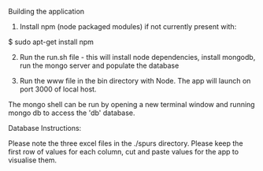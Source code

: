 Building the application

1) Install npm (node packaged modules) if not currently present with:

$ sudo apt-get install npm

2) Run the run.sh file - this will install node dependencies, install mongodb, run the mongo server and populate the database

3) Run the www file in the bin directory with Node. The app will launch on port 3000 of local host.

The mongo shell can be run by opening a new terminal window and running mongo db to access the 'db' database.


Database Instructions:

Please note the three excel files in the ./spurs directory. Please keep the first row of values for each column,
cut and paste values for the app to visualise them.